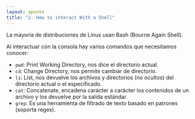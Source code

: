 ```yaml
---
layout: apunte
title: "2. How to interact With a Shell"
---
```


La mayoría de distribuciones de Linux usan Bash (Bourne Again Shell).

Al interactuar con la consola hay varios comandos que necesitamos conocer:

- `pwd`: Print Working Directory, nos dice el directorio actual.
- `cd`: Change Directory, nos permite cambiar de directorio.
- `ls`: List, nos devuelve los archivos y directorios (no ocultos) del directorio actual o el especificado.
- `cat`: Concatenate, encadena carácter a carácter los contenidos de un archivo y los devuelve por la salida estándar.
- `grep`: Es una herramienta de filtrado de texto basado en patrones (soporta regex).
